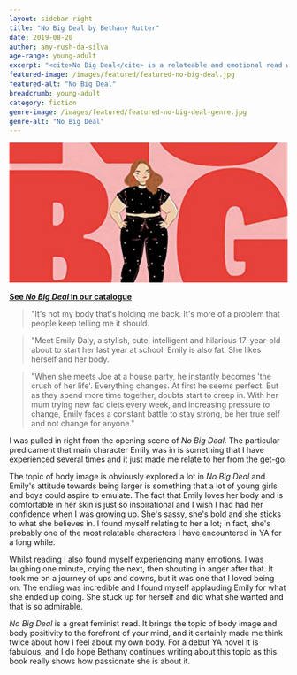 ```yaml
---
layout: sidebar-right
title: "No Big Deal by Bethany Rutter"
date: 2019-08-20
author: amy-rush-da-silva
age-range: young-adult
excerpt: "<cite>No Big Deal</cite> is a relateable and emotional read with an inspiring and admirable main character."
featured-image: /images/featured/featured-no-big-deal.jpg
featured-alt: "No Big Deal"
breadcrumb: young-adult
category: fiction
genre-image: /images/featured/featured-no-big-deal-genre.jpg
genre-alt: "No Big Deal"
---
```


![No Big Deal](/images/featured/featured-no-big-deal.jpg)

**[See <cite>No Big Deal</cite> in our catalogue](https://suffolk.spydus.co.uk/cgi-bin/spydus.exe/ENQ/OPAC/BIBENQ?BRN=2599574)**

> "It's not my body that's holding me back. It's more of a problem that people keep telling me it should.

> "Meet Emily Daly, a stylish, cute, intelligent and hilarious 17-year-old about to start her last year at school. Emily is also fat. She likes herself and her body.

> "When she meets Joe at a house party, he instantly becomes 'the crush of her life'. Everything changes. At first he seems perfect. But as they spend more time together, doubts start to creep in. With her mum trying new fad diets every week, and increasing pressure to change, Emily faces a constant battle to stay strong, be her true self and not change for anyone."

I was pulled in right from the opening scene of <cite>No Big Deal</cite>. The particular predicament that main character Emily was in is something that I have experienced several times and it just made me relate to her from the get-go.

The topic of body image is obviously explored a lot in <cite>No Big Deal</cite> and Emily's attitude towards being larger is something that a lot of young girls and boys could aspire to emulate. The fact that Emily loves her body and is comfortable in her skin is just so inspirational and I wish I had had her confidence when I was growing up. She's sassy, she's bold and she sticks to what she believes in. I found myself relating to her a lot; in fact, she's probably one of the most relatable characters I have encountered in YA for a long while.

Whilst reading I also found myself experiencing many emotions. I was laughing one minute, crying the next, then shouting in anger after that. It took me on a journey of ups and downs, but it was one that I loved being on. The ending was incredible and I found myself applauding Emily for what she ended up doing. She stuck up for herself and did what she wanted and that is so admirable.

<cite>No Big Deal</cite> is a great feminist read. It brings the topic of body image and body positivity to the forefront of your mind, and it certainly made me think twice about how I feel about my own body. For a debut YA novel it is fabulous, and I do hope Bethany continues writing about this topic as this book really shows how passionate she is about it.

